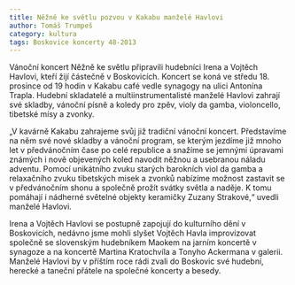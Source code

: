 ```yaml
---
title: Něžně ke světlu pozvou v Kakabu manželé Havlovi
author: Tomáš Trumpeš
category: kultura
tags: Boskovice koncerty 48-2013
---
```


Vánoční koncert Něžně ke světlu připravili hudebníci Irena a Vojtěch Havlovi, kteří žijí částečně v Boskovicích. Koncert se koná ve středu 18. prosince od 19 hodin v Kakabu café vedle synagogy na ulici Antonína Trapla. Hudební skladatelé a multiinstrumentalisté manželé Havlovi zahrají své skladby, vánoční písně a koledy pro zpěv, violy da gamba, violoncello, tibetské mísy a zvonky.

„V kavárně Kakabu zahrajeme svůj již tradiční vánoční koncert. Představíme na něm své nové skladby a vánoční program, se kterým jezdíme již mnoho let v předvánočním čase po celé republice a snažíme se jemnými úpravami známých i nově objevených koled navodit něžnou a usebranou náladu adventu. Pomocí unikátního zvuku starých barokních viol da gamba a relaxačního zvuku tibetských misek a zvonků nabízíme možnost zastavit se v předvánočním shonu a společně prožít svátky světla a naděje. K tomu pomáhají i nádherné světelné objekty keramičky Zuzany Strakové,“ uvedli manželé Havlovi.

Irena a Vojtěch Havlovi se postupně zapojují do kulturního dění v Boskovicích, nedávno jsme mohli slyšet Vojtěch Havla improvizovat společně se slovenským hudebníkem Maokem na jarním koncertě v synagoze a na koncertě Martina Kratochvíla a Tonyho Ackermana v galerii. Manželé Havlovi by v příštím roce rádi zvali do Boskovic své hudební, herecké a taneční přátele na společné koncerty a besedy.
